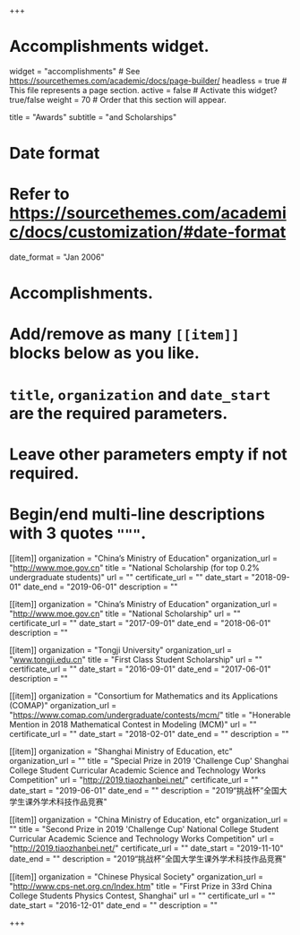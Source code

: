 +++
# Accomplishments widget.
widget = "accomplishments"  # See https://sourcethemes.com/academic/docs/page-builder/
headless = true  # This file represents a page section.
active = false  # Activate this widget? true/false
weight = 70  # Order that this section will appear.

title = "Awards"
subtitle = "and Scholarships"

# Date format
#   Refer to https://sourcethemes.com/academic/docs/customization/#date-format
date_format = "Jan 2006"

# Accomplishments.
#   Add/remove as many `[[item]]` blocks below as you like.
#   `title`, `organization` and `date_start` are the required parameters.
#   Leave other parameters empty if not required.
#   Begin/end multi-line descriptions with 3 quotes `"""`.

[[item]]
  organization = "China’s Ministry of Education"
  organization_url = "http://www.moe.gov.cn"
  title = "National Scholarship (for top 0.2% undergraduate students)"
  url = ""
  certificate_url = ""
  date_start = "2018-09-01"
  date_end = "2019-06-01"
  description = ""

[[item]]
  organization = "China’s Ministry of Education"
  organization_url = "http://www.moe.gov.cn"
  title = "National Scholarship"
  url = ""
  certificate_url = ""
  date_start = "2017-09-01"
  date_end = "2018-06-01"
  description = ""

[[item]]
  organization = "Tongji University"
  organization_url = "www.tongji.edu.cn"
  title = "First Class Student Scholarship"
  url = ""
  certificate_url = ""
  date_start = "2016-09-01"
  date_end = "2017-06-01"
  description = ""

[[item]]
  organization = "Consortium for Mathematics and its Applications (COMAP)"
  organization_url = "https://www.comap.com/undergraduate/contests/mcm/"
  title = "Honerable Mention in 2018 Mathematical Contest in Modeling (MCM)"
  url = ""
  certificate_url = ""
  date_start = "2018-02-01"
  date_end = ""
  description = ""

[[item]]
  organization = "Shanghai Ministry of Education, etc"
  organization_url = ""
  title = "Special Prize in 2019 'Challenge Cup' Shanghai College Student Curricular Academic Science and Technology Works Competition"
  url = "http://2019.tiaozhanbei.net/"
  certificate_url = ""
  date_start = "2019-06-01"
  date_end = ""
  description = "2019“挑战杯”全国大学生课外学术科技作品竞赛"

[[item]]
  organization = "China Ministry of Education, etc"
  organization_url = ""
  title = "Second Prize in 2019 'Challenge Cup' National College Student Curricular Academic Science and Technology Works Competition"
  url = "http://2019.tiaozhanbei.net/"
  certificate_url = ""
  date_start = "2019-11-10"
  date_end = ""
  description = "2019“挑战杯”全国大学生课外学术科技作品竞赛"

[[item]]
  organization = "Chinese Physical Society"
  organization_url = "http://www.cps-net.org.cn/Index.htm"
  title = "First Prize in 33rd China College Students Physics Contest, Shanghai"
  url = ""
  certificate_url = ""
  date_start = "2016-12-01"
  date_end = ""
  description = ""


+++

